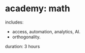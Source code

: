 # academy: math

includes:
- access, automation, analytics, AI.
- orthogonality.


duration: 3 hours
